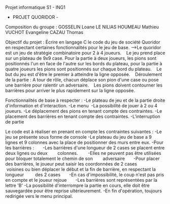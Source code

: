 Projet informatique S1 - ING1
- PROJET QUORIDOR -

Composition du groupe :
GOSSELIN Loane
LE NILIAS HOUMEAU Mathieu
VUCHOT Evangeline
CAZAU Thomas

Objectif du projet :
Écrire en langage C le code du jeu de société Quoridor en respectant certaines fonctionnalités pour le jeu de base.
-->Le quoridor est un jeu de stratégie combinatoire pour 2 à 4 joueurs.
   Le jeu prend place sur un plateau de 9x9 case. Pour la partie à deux joueurs, les pions sont positionnés l'un en face de l'autre sur les bords du plateau, pour la partie à quatre joueurs les pions sont positionnés sur chaque bord du plateau.
   Le but du jeu est d'être le premier à atteindre la ligne opposée.
   Déroulement de la partie : A tour de rôle, chacun déplace son pion d'une case ou pose une barrière pour ralentir un adversaire.
   Les pions doivent contourner les barrières pour arriver le plus rapidement sur la ligne opposée.

Fonctionnalités de base à respecter :
-Le plateau de jeu et de la partie droite d'information et d'interaction.
-Le menu 
-La possibilité de jouer à 2 ou 4 joueurs.
-Le déplacement des pions en tenant compte des contraintes.
-Le placement des barrières en tenant compte des contraintes.
-L'interruption de partie 

Le code est à réaliser en prenant en compte les contraintes suivantes :
-Le jeu se présente sous forme de console
-Le plateau du jeu de base a 9 lignes et 9 colonnes avec la place de positionner des murs entre eux.
-Pour les barrières :
      -Les barrières d'une longueur de 2 cases se placent entre deux lignes ou deux 
      colonnes. 
      -Elles ne peuvent pas être utilisées pour bloquer totalement le chemin de son 
      adversaire
      -Pour placer des barrières, le joueur peut saisir les coordonnées de 2 cases 
       voisines ou bien déplacer le début et la fin de barrière, en respectant la longueur 
       des 2 cases
      -En cas d'impossibilité, le coup n'est pas pris en compte et le joueur rejoue
      -Les barrières sont représentées par la lettre 'B'
-La possibilité d'interrompre la partie en cours, elle doit être sauvegardée pour être reprise ultérieurement.
-En fin d'opération, toujours redirigée vers le menu principal.

